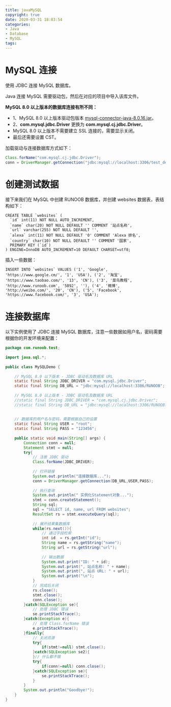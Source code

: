 ```yaml
---
title: javaMySQL
copyright: true
date: 2020-03-31 18:03:54
categories:
- Java
- Database
- MySQL
tags:
---
```


# MySQL 连接

使用 JDBC 连接 MySQL 数据库。

Java 连接 MySQL 需要驱动包，然后在对应的项目中导入该库文件。

<!--more-->

**MySQL 8.0 以上版本的数据库连接有所不同：**

- 1、MySQL 8.0 以上版本驱动包版本 [mysql-connector-java-8.0.16.jar](https://static.runoob.com/download/mysql-connector-java-8.0.16.jar)。
- 2、**com.mysql.jdbc.Driver** 更换为 **com.mysql.cj.jdbc.Driver**。
- MySQL 8.0 以上版本不需要建立 SSL 连接的，需要显示关闭。
- 最后还需要设置 CST。

加载驱动与连接数据库方式如下：

```java
Class.forName("com.mysql.cj.jdbc.Driver");
conn = DriverManager.getConnection("jdbc:mysql://localhost:3306/test_demo?useSSL=false&serverTimezone=UTC","root","password");
```

# 创建测试数据

接下来我们在 MySQL 中创建 RUNOOB 数据库，并创建 websites 数据表，表结构如下：

```mysql
CREATE TABLE `websites` (
  `id` int(11) NOT NULL AUTO_INCREMENT,
  `name` char(20) NOT NULL DEFAULT '' COMMENT '站点名称',
  `url` varchar(255) NOT NULL DEFAULT '',
  `alexa` int(11) NOT NULL DEFAULT '0' COMMENT 'Alexa 排名',
  `country` char(10) NOT NULL DEFAULT '' COMMENT '国家',
  PRIMARY KEY (`id`)
) ENGINE=InnoDB AUTO_INCREMENT=10 DEFAULT CHARSET=utf8;
```

插入一些数据：

```mysql
INSERT INTO `websites` VALUES ('1', 'Google', 'https://www.google.cm/', '1', 'USA'), ('2', '淘宝', 'https://www.taobao.com/', '13', 'CN'), ('3', '菜鸟教程', 'http://www.runoob.com', '5892', ''), ('4', '微博', 'http://weibo.com/', '20', 'CN'), ('5', 'Facebook', 'https://www.facebook.com/', '3', 'USA');
```

# 连接数据库

以下实例使用了 JDBC 连接 MySQL 数据库，注意一些数据如用户名，密码需要根据你的开发环境来配置：

```java
package com.runoob.test;
 
import java.sql.*;
 
public class MySQLDemo {
 
    // MySQL 8.0 以下版本 - JDBC 驱动名及数据库 URL
    static final String JDBC_DRIVER = "com.mysql.jdbc.Driver";  
    static final String DB_URL = "jdbc:mysql://localhost:3306/RUNOOB";
 
    // MySQL 8.0 以上版本 - JDBC 驱动名及数据库 URL
    //static final String JDBC_DRIVER = "com.mysql.cj.jdbc.Driver";  
    //static final String DB_URL = "jdbc:mysql://localhost:3306/RUNOOB?useSSL=false&serverTimezone=UTC";
 
 
    // 数据库的用户名与密码，需要根据自己的设置
    static final String USER = "root";
    static final String PASS = "123456";
 
    public static void main(String[] args) {
        Connection conn = null;
        Statement stmt = null;
        try{
            // 注册 JDBC 驱动
            Class.forName(JDBC_DRIVER);
        
            // 打开链接
            System.out.println("连接数据库...");
            conn = DriverManager.getConnection(DB_URL,USER,PASS);
        
            // 执行查询
            System.out.println(" 实例化Statement对象...");
            stmt = conn.createStatement();
            String sql;
            sql = "SELECT id, name, url FROM websites";
            ResultSet rs = stmt.executeQuery(sql);
        
            // 展开结果集数据库
            while(rs.next()){
                // 通过字段检索
                int id  = rs.getInt("id");
                String name = rs.getString("name");
                String url = rs.getString("url");
    
                // 输出数据
                System.out.print("ID: " + id);
                System.out.print(", 站点名称: " + name);
                System.out.print(", 站点 URL: " + url);
                System.out.print("\n");
            }
            // 完成后关闭
            rs.close();
            stmt.close();
            conn.close();
        }catch(SQLException se){
            // 处理 JDBC 错误
            se.printStackTrace();
        }catch(Exception e){
            // 处理 Class.forName 错误
            e.printStackTrace();
        }finally{
            // 关闭资源
            try{
                if(stmt!=null) stmt.close();
            }catch(SQLException se2){
            }// 什么都不做
            try{
                if(conn!=null) conn.close();
            }catch(SQLException se){
                se.printStackTrace();
            }
        }
        System.out.println("Goodbye!");
    }
}
```


